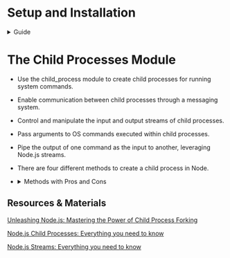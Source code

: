 # Setup and Installation

<details>
   <summary>Guide</summary>

1. **Clone the Repository:**

   - Download the repository to your local machine using:

     ```bash
     git clone <repository-url>
     ```

2. **Switch to the Branch:**

   - Change to the `child-process` branch:

     ```bash
     git checkout child-process
     ```

3. **Project setup:**

   - Rename the `.env.dist` as `.env`

4.  **Execute the Following Commands:**

      1.  **Install Dependencies:**
      
          ```bash
          make install
          ```
      
      - This command installs all necessary dependencies for the project.
   
      2.  **Start Containers:**
      
          ```bash
          make up
          ```
          
      - This command starts all the defined containers.
   
      3.  **Clean Up:**
      
          ```bash
          make clean
          ```
      - This command stops and removes all running containers.

</details>

# The Child Processes Module

- Use the child_process module to create child processes for running system commands.
- Enable communication between child processes through a messaging system.
- Control and manipulate the input and output streams of child processes.
- Pass arguments to OS commands executed within child processes.
- Pipe the output of one command as the input to another, leveraging Node.js streams.
- There are four different methods to create a child process in Node.
-   <details>
      <summary>Methods with Pros and Cons</summary>
      
      1. `spawn()`
         - Efficient for large data output as it uses streams, avoiding memory overhead.
         - Doesn't create a shell, making it more secure and faster for simple commands.
         - Can handle real-time output processing.
         - More complex syntax when shell features (like pipes) are needed.
         - Requires handling streams manually.
      
      2. `exec()`
         - Simple syntax, allowing the use of shell commands and features (like pipes).
         - Outputs the full command result via a callback, making it easy to work with small data.
         - Buffers the entire output in memory, leading to potential memory issues with large data.
         - Slower and less efficient for large outputs compared to `spawn()`.
   
      3. `execFile()`
         - More secure than `exec()` as it doesn’t execute within a shell.
         - Slightly more efficient since it skips the shell invocation.
         - Ideal for executing binary files directly.
         - Lacks support for shell features (e.g., pipes), limiting its flexibility.
         - Not suitable for commands that require shell syntax.
   
      4. `fork()`
         - Specifically designed for spawning Node.js processes, enabling inter-process communication (IPC).
         - Efficient for distributing workload across multiple processes, useful in scaling applications.
         - Simplifies message passing between parent and child processes.
         - Only works with Node.js scripts, not arbitrary system commands.
         - Can increase complexity when managing multiple child processes.
         - Limited by the number of processes that can be forked due to system resources.
   </details>

## Resources & Materials

[Unleashing Node.js: Mastering the Power of Child Process Forking](https://medium.com/@ashutoshbkd/unleashing-node-js-mastering-the-power-of-child-process-forking-38750f093091)

[Node.js Child Processes: Everything you need to know](https://www.freecodecamp.org/news/node-js-child-processes-everything-you-need-to-know-e69498fe970a/)

[Node.js Streams: Everything you need to know](https://www.freecodecamp.org/news/node-js-streams-everything-you-need-to-know-c9141306be93/)
